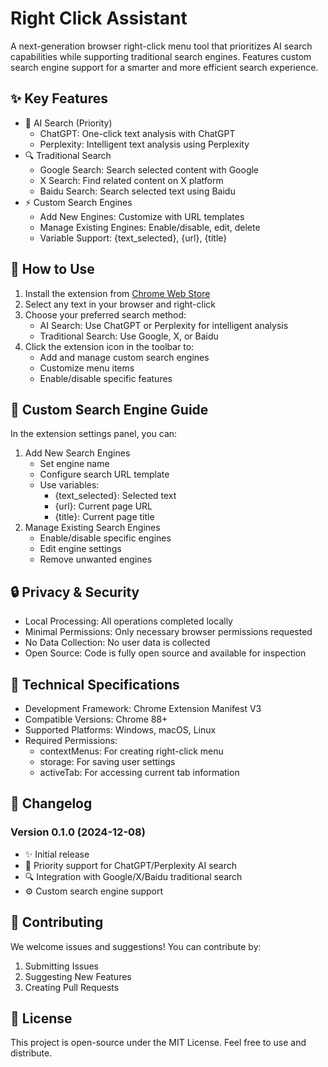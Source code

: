 # Right Click Assistant

A next-generation browser right-click menu tool that prioritizes AI search capabilities while supporting traditional search engines. Features custom search engine support for a smarter and more efficient search experience.

## ✨ Key Features

- 🤖 AI Search (Priority)
  - ChatGPT: One-click text analysis with ChatGPT
  - Perplexity: Intelligent text analysis using Perplexity
- 🔍 Traditional Search
  - Google Search: Search selected content with Google
  - X Search: Find related content on X platform
  - Baidu Search: Search selected text using Baidu
- ⚡️ Custom Search Engines
  - Add New Engines: Customize with URL templates
  - Manage Existing Engines: Enable/disable, edit, delete
  - Variable Support: {text_selected}, {url}, {title}

## 🚀 How to Use

1. Install the extension from [Chrome Web Store](https://chromewebstore.google.com/detail/right-click-assistant/naebpmldncffaicbbckajajogemnbjlh)
2. Select any text in your browser and right-click
3. Choose your preferred search method:
   - AI Search: Use ChatGPT or Perplexity for intelligent analysis
   - Traditional Search: Use Google, X, or Baidu
4. Click the extension icon in the toolbar to:
   - Add and manage custom search engines
   - Customize menu items
   - Enable/disable specific features

## 🔧 Custom Search Engine Guide

In the extension settings panel, you can:
1. Add New Search Engines
   - Set engine name
   - Configure search URL template
   - Use variables:
     - {text_selected}: Selected text
     - {url}: Current page URL
     - {title}: Current page title
2. Manage Existing Search Engines
   - Enable/disable specific engines
   - Edit engine settings
   - Remove unwanted engines

## 🔒 Privacy & Security

- Local Processing: All operations completed locally
- Minimal Permissions: Only necessary browser permissions requested
- No Data Collection: No user data is collected
- Open Source: Code is fully open source and available for inspection

## 🔧 Technical Specifications

- Development Framework: Chrome Extension Manifest V3
- Compatible Versions: Chrome 88+
- Supported Platforms: Windows, macOS, Linux
- Required Permissions:
  - contextMenus: For creating right-click menu
  - storage: For saving user settings
  - activeTab: For accessing current tab information

## 📝 Changelog

### Version 0.1.0 (2024-12-08)
- ✨ Initial release
- 🤖 Priority support for ChatGPT/Perplexity AI search
- 🔍 Integration with Google/X/Baidu traditional search
- ⚙️ Custom search engine support

## 🤝 Contributing

We welcome issues and suggestions! You can contribute by:

1. Submitting Issues
2. Suggesting New Features
3. Creating Pull Requests

## 📜 License

This project is open-source under the MIT License. Feel free to use and distribute.
